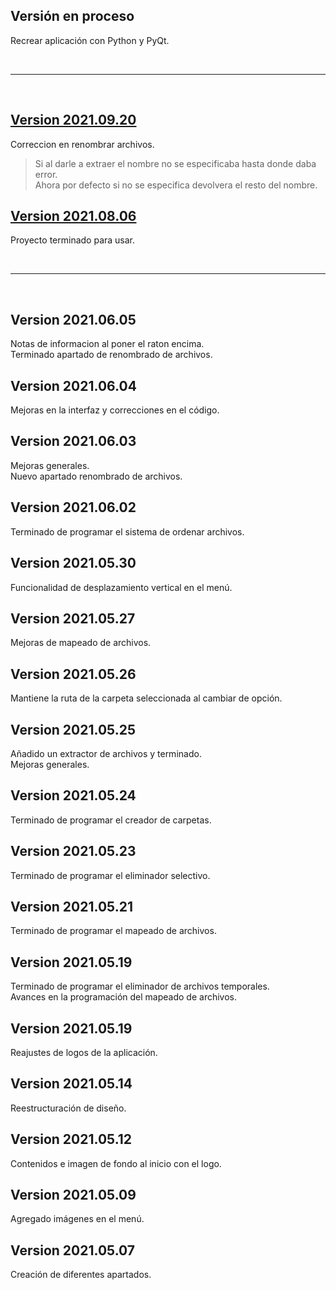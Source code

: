 ## Versión en proceso
Recrear aplicación con Python y PyQt.

<br><hr><br>

## [Version 2021.09.20](https://github.com/Xaival/Gestor-de-archivos/raw/main/APP/Gestor%20de%20archivos%20v2021.09.20.exe)
Correccion en renombrar archivos.<br>
> Si al darle a extraer el nombre no se especificaba hasta donde daba error.<br>
> Ahora por defecto si no se especifica devolvera el resto del nombre.

## [Version 2021.08.06](https://github.com/Xaival/Gestor-de-archivos/raw/main/APP/Gestor%20de%20archivos%20v2021.08.06.exe)
Proyecto terminado para usar.

<br><hr><br>

## Version 2021.06.05
Notas de informacion al poner el raton encima.<br>
Terminado apartado de renombrado de archivos.

## Version 2021.06.04 
Mejoras en la interfaz y correcciones en el código.

## Version 2021.06.03
Mejoras generales.<br>
Nuevo apartado renombrado de archivos.

## Version 2021.06.02
Terminado de programar el sistema de ordenar archivos.

## Version 2021.05.30
Funcionalidad de desplazamiento vertical en el menú.

## Version 2021.05.27
Mejoras de mapeado de archivos.

## Version 2021.05.26
Mantiene la ruta de la carpeta seleccionada al cambiar de opción.

## Version 2021.05.25
Añadido un extractor de archivos y terminado.<br>
Mejoras generales.

## Version 2021.05.24
Terminado de programar el creador de carpetas.

## Version 2021.05.23
Terminado de programar el eliminador selectivo.

## Version 2021.05.21
Terminado de programar el mapeado de archivos.

## Version 2021.05.19
Terminado de programar el eliminador de archivos temporales.<br>
Avances en la programación del mapeado de archivos.

## Version 2021.05.19
Reajustes de logos de la aplicación.

## Version 2021.05.14
Reestructuración de diseño.

## Version 2021.05.12
Contenidos e imagen de fondo al inicio con el logo.

## Version 2021.05.09
Agregado imágenes en el menú.

## Version 2021.05.07
Creación de diferentes apartados.
